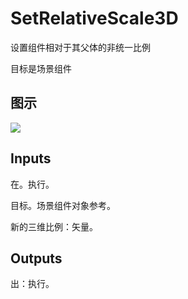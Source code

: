 # SetRelativeScale3D

设置组件相对于其父体的非统一比例

目标是场景组件

## 图示

![]($-20221218-21154038.png)

## Inputs

在。执行。

目标。场景组件对象参考。

新的三维比例：矢量。  

## Outputs

出：执行。
